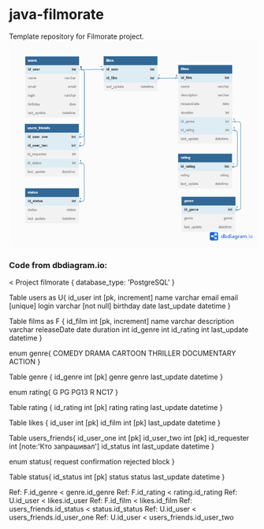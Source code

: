 # java-filmorate
Template repository for Filmorate project.
![diagram](https://github.com/EvgenyBelykh/java-filmorate/blob/main/filmorate%20(1)%20(1).png)

### Code from dbdiagram.io: ###
  < 
  Project filmorate {
  database_type: 'PostgreSQL'
  }
  
  Table users as U{
  id_user int [pk, increment]
  name varchar
  email email [unique]
  login varchar [not null]
  birthday date
  last_update datetime
  }
  
  Table films as F {
  id_film int [pk, increment]
  name varchar
  description varchar
  releaseDate date
  duration int
  id_genre int
  id_rating int
  last_update datetime
  }
  
  enum genre{
  COMEDY
  DRAMA
  CARTOON
  THRILLER
  DOCUMENTARY
  ACTION
  }
  
  Table genre {
  id_genre int [pk]
  genre genre
  last_update datetime
  }
  
  enum rating{
  G
  PG
  PG13
  R
  NC17
  }
  
  Table rating {
  id_rating int [pk]
  rating rating
  last_update datetime
  }
  
  Table likes {
  id_user int [pk]
  id_film int [pk]
  last_update datetime
  }
  
  Table users_friends{
  id_user_one int [pk]
  id_user_two int [pk]
  id_requester int [note:'Кто запрашивал']
  id_status int
  last_update datetime
  }
  
  enum status{
  request
  confirmation
  rejected
  block
  }
  
  Table status{
  id_status int [pk]
  status status
  last_update datetime
  }
  
  Ref: F.id_genre < genre.id_genre 
  Ref: F.id_rating < rating.id_rating
  Ref: U.id_user < likes.id_user
  Ref: F.id_film < likes.id_film
  Ref: users_friends.id_status < status.id_status
  Ref: U.id_user < users_friends.id_user_one
  Ref: U.id_user < users_friends.id_user_two
   >
